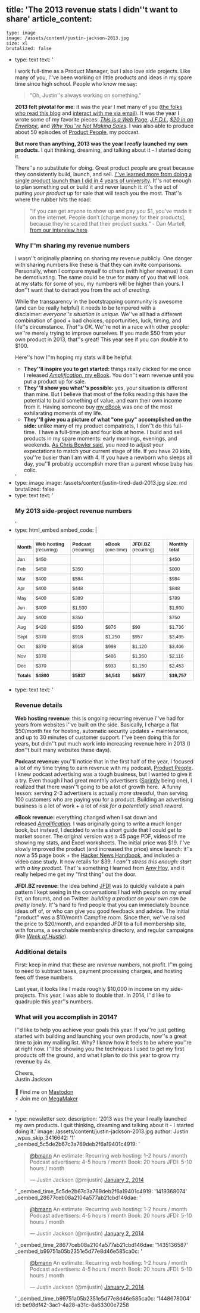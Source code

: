 title: 'The 2013 revenue stats I didn''t want to share'
article_content:
  -
    type: image
    image: /assets/content/justin-jackson-2013.jpg
    size: xl
    brutalized: false
  -
    type: text
    text: '<p>I work full-time as a Product Manager, but I also love side projects. Like many of you, I''ve been working on little products and ideas in my spare time since high school. People who know me say:</p><blockquote><p>"Oh, Justin''s always working on something."</p></blockquote><p><strong>2013 felt pivotal for me</strong>: it was the year I met many of you (<a href="http://justinjackson.ca">the folks who read this blog</a>&nbsp;and <a href="http://justinjackson.ca/newsletter">interact with me via email</a>). It was the year I wrote some of my favorite pieces:&nbsp;<a href="http://justinjackson.ca/words.html"><em>This is a Web</em> Page</a>,&nbsp;<a href="http://justinjackson.ca/jfdi.html"><em>J.F.D.I.</em></a>, <i><a href="http://justinjackson.ca/why-you-need-a-week-of-hustle/">$20 in an Envelope</a>,&nbsp;</i>and&nbsp;<em><a href="http://justinjackson.ca/sales/">Why You''re Not Making Sales</a>.</em> I was also able to produce about 50 episodes of <a href="https://www.productpeople.tv">Product People</a>, my podcast.</p><p><strong>But more than anything, 2013 was the year I <em>really</em>&nbsp;launched my own products.</strong> I quit thinking, dreaming, and talking about it - I started doing it.</p><p>There''s no substitute for&nbsp;<em>doing</em>. Great product people are great because they consistently build, launch, and sell. <a href="https://twitter.com/mijustin/status/418169996120846336">I''ve learned more from doing a single product launch than I did in 4 years of university</a>. It''s not enough to plan something out or build it and never launch it: it''s the act of putting <em>your product</em>&nbsp;up for sale that will teach you the most. That''s where the rubber hits the road:</p><blockquote><p>"If you can get anyone to show up and pay you $1, you’ve made it on the internet.&nbsp;People don’t [charge money for their products], because they’re scared that their product sucks." - Dan Martell, <a href="https://www.productpeople.tv/2013/06/12/ep30-dan-martells-story-from-rehab-to-san-francisco/">from our interview here</a></p></blockquote><h3>Why I''m sharing my revenue numbers</h3><p>I wasn''t originally planning on sharing my revenue publicly. One danger with sharing numbers like these is that they can invite comparisons. Personally, when I compare myself to others (with higher revenue) it can be demotivating. The same could be true for many of you that will look at my stats: for some of you, my numbers will be higher than yours. I don''t want that to detract you from the act of&nbsp;<em>creating</em>.</p><p>While the transparency in the bootstrapping community is awesome (and can be really helpful) it needs to be tempered with a disclaimer:&nbsp;<em>everyone''s situation is unique.&nbsp;</em>We''ve all had a different combination of good + bad choices, opportunities, luck, timing, and life''s circumstance.&nbsp;<em>That''s OK</em>. We''re not in a race with other people: we''re merely trying to improve ourselves. If you made $50 from your own product in 2013, that''s great! This year see if you can double it to $100.</p><p>Here''s how I''m hoping my stats will be helpful:</p><ul><li><strong>They''ll inspire you to get started:</strong> things really clicked for me once I released <a href="https://gumroad.com/l/amplification"><em>Amplification</em>, my eBook</a>. You don''t earn revenue until you put a product up for sale.</li><li><strong>They''ll show you what''s possible:&nbsp;</strong>yes, your situation is different than mine. But I believe that most of the folks reading this have the potential to build something of value, and earn their own income from it. Having someone buy&nbsp;<a href="https://gumroad.com/l/amplification">my eBook</a>&nbsp;was one of the most exhilarating moments of my life.</li><li><strong>They''ll give you a picture of what "one guy" accomplished on the side:&nbsp;</strong>unlike many of my product compatriots, I don''t do this full-time. &nbsp;I have a full-time job and four kids at home.&nbsp;I build and sell products in my spare moments: early mornings, evenings, and weekends.&nbsp;<a href="http://log.chrisbowler.com/post/33834004619/overcoming-project-guilt">As Chris Bowler said</a>, you need to adjust your expectations to match your current stage of life. If you have 20 kids, you''re busier than I am with 4. If you have a newborn who sleeps all day, you''ll probably accomplish more than a parent whose baby has colic.</li></ul>'
  -
    type: image
    image: /assets/content/justin-tired-dad-2013.jpg
    size: md
    brutalized: false
  -
    type: text
    text: '<h3>My 2013 side-project revenue numbers</h3>'
  -
    type: html_embed
    embed_code: |
      <table width="100%" cellspacing="0" cellpadding="5">
      <tbody>
      <tr>
      <td style="font-size: 0.8em; font-family: Arial, Helvetica, sans-serif; border: 1px #CCC solid; padding: 5px;"><strong>Month</strong></td>
      <td style="font-size: 0.8em; font-family: Arial, Helvetica, sans-serif; border: 1px #CCC solid; padding: 5px;"><strong>Web hosting</strong> (recurring)</td>
      <td style="font-size: 0.8em; font-family: Arial, Helvetica, sans-serif; border: 1px #CCC solid; padding: 5px;"><strong>Podcast</strong> (recurring)</td>
      <td style="font-size: 0.8em; font-family: Arial, Helvetica, sans-serif; border: 1px #CCC solid; padding: 5px;"><strong>eBook</strong> (one-time)</td>
      <td style="font-size: 0.8em; font-family: Arial, Helvetica, sans-serif; border: 1px #CCC solid; padding: 5px;"><strong>JFDI.BZ</strong> (recurring)</td>
      <td style="font-size: 0.8em; font-family: Arial, Helvetica, sans-serif; border: 1px #CCC solid; padding: 5px;"></td>
      <td style="font-size: 0.8em; font-family: Arial, Helvetica, sans-serif; border: 1px #CCC solid; padding: 5px;"><strong>Monthly total</strong></td>
      </tr>
      <tr>
      <td style="font-size: 0.8em; font-family: Arial, Helvetica, sans-serif; border: 1px #CCC solid; padding: 5px;">Jan</td>
      <td style="font-size: 0.8em; font-family: Arial, Helvetica, sans-serif; border: 1px #CCC solid; padding: 5px;">$450</td>
      <td style="font-size: 0.8em; font-family: Arial, Helvetica, sans-serif; border: 1px #CCC solid; padding: 5px;"></td>
      <td style="font-size: 0.8em; font-family: Arial, Helvetica, sans-serif; border: 1px #CCC solid; padding: 5px;"></td>
      <td style="font-size: 0.8em; font-family: Arial, Helvetica, sans-serif; border: 1px #CCC solid; padding: 5px;"></td>
      <td style="font-size: 0.8em; font-family: Arial, Helvetica, sans-serif; border: 1px #CCC solid; padding: 5px;"></td>
      <td style="font-size: 0.8em; font-family: Arial, Helvetica, sans-serif; border: 1px #CCC solid; padding: 5px;">$450</td>
      </tr>
      <tr>
      <td style="font-size: 0.8em; font-family: Arial, Helvetica, sans-serif; border: 1px #CCC solid; padding: 5px;">Feb</td>
      <td style="font-size: 0.8em; font-family: Arial, Helvetica, sans-serif; border: 1px #CCC solid; padding: 5px;">$450</td>
      <td style="font-size: 0.8em; font-family: Arial, Helvetica, sans-serif; border: 1px #CCC solid; padding: 5px;">$350</td>
      <td style="font-size: 0.8em; font-family: Arial, Helvetica, sans-serif; border: 1px #CCC solid; padding: 5px;"></td>
      <td style="font-size: 0.8em; font-family: Arial, Helvetica, sans-serif; border: 1px #CCC solid; padding: 5px;"></td>
      <td style="font-size: 0.8em; font-family: Arial, Helvetica, sans-serif; border: 1px #CCC solid; padding: 5px;"></td>
      <td style="font-size: 0.8em; font-family: Arial, Helvetica, sans-serif; border: 1px #CCC solid; padding: 5px;">$800</td>
      </tr>
      <tr>
      <td style="font-size: 0.8em; font-family: Arial, Helvetica, sans-serif; border: 1px #CCC solid; padding: 5px;">Mar</td>
      <td style="font-size: 0.8em; font-family: Arial, Helvetica, sans-serif; border: 1px #CCC solid; padding: 5px;">$400</td>
      <td style="font-size: 0.8em; font-family: Arial, Helvetica, sans-serif; border: 1px #CCC solid; padding: 5px;">$584</td>
      <td style="font-size: 0.8em; font-family: Arial, Helvetica, sans-serif; border: 1px #CCC solid; padding: 5px;"></td>
      <td style="font-size: 0.8em; font-family: Arial, Helvetica, sans-serif; border: 1px #CCC solid; padding: 5px;"></td>
      <td style="font-size: 0.8em; font-family: Arial, Helvetica, sans-serif; border: 1px #CCC solid; padding: 5px;"></td>
      <td style="font-size: 0.8em; font-family: Arial, Helvetica, sans-serif; border: 1px #CCC solid; padding: 5px;">$984</td>
      </tr>
      <tr>
      <td style="font-size: 0.8em; font-family: Arial, Helvetica, sans-serif; border: 1px #CCC solid; padding: 5px;">Apr</td>
      <td style="font-size: 0.8em; font-family: Arial, Helvetica, sans-serif; border: 1px #CCC solid; padding: 5px;">$400</td>
      <td style="font-size: 0.8em; font-family: Arial, Helvetica, sans-serif; border: 1px #CCC solid; padding: 5px;">$448</td>
      <td style="font-size: 0.8em; font-family: Arial, Helvetica, sans-serif; border: 1px #CCC solid; padding: 5px;"></td>
      <td style="font-size: 0.8em; font-family: Arial, Helvetica, sans-serif; border: 1px #CCC solid; padding: 5px;"></td>
      <td style="font-size: 0.8em; font-family: Arial, Helvetica, sans-serif; border: 1px #CCC solid; padding: 5px;"></td>
      <td style="font-size: 0.8em; font-family: Arial, Helvetica, sans-serif; border: 1px #CCC solid; padding: 5px;">$848</td>
      </tr>
      <tr>
      <td style="font-size: 0.8em; font-family: Arial, Helvetica, sans-serif; border: 1px #CCC solid; padding: 5px;">May</td>
      <td style="font-size: 0.8em; font-family: Arial, Helvetica, sans-serif; border: 1px #CCC solid; padding: 5px;">$400</td>
      <td style="font-size: 0.8em; font-family: Arial, Helvetica, sans-serif; border: 1px #CCC solid; padding: 5px;">$389</td>
      <td style="font-size: 0.8em; font-family: Arial, Helvetica, sans-serif; border: 1px #CCC solid; padding: 5px;"></td>
      <td style="font-size: 0.8em; font-family: Arial, Helvetica, sans-serif; border: 1px #CCC solid; padding: 5px;"></td>
      <td style="font-size: 0.8em; font-family: Arial, Helvetica, sans-serif; border: 1px #CCC solid; padding: 5px;"></td>
      <td style="font-size: 0.8em; font-family: Arial, Helvetica, sans-serif; border: 1px #CCC solid; padding: 5px;">$789</td>
      </tr>
      <tr>
      <td style="font-size: 0.8em; font-family: Arial, Helvetica, sans-serif; border: 1px #CCC solid; padding: 5px;">Jun</td>
      <td style="font-size: 0.8em; font-family: Arial, Helvetica, sans-serif; border: 1px #CCC solid; padding: 5px;">$400</td>
      <td style="font-size: 0.8em; font-family: Arial, Helvetica, sans-serif; border: 1px #CCC solid; padding: 5px;">$1,530</td>
      <td style="font-size: 0.8em; font-family: Arial, Helvetica, sans-serif; border: 1px #CCC solid; padding: 5px;"></td>
      <td style="font-size: 0.8em; font-family: Arial, Helvetica, sans-serif; border: 1px #CCC solid; padding: 5px;"></td>
      <td style="font-size: 0.8em; font-family: Arial, Helvetica, sans-serif; border: 1px #CCC solid; padding: 5px;"></td>
      <td style="font-size: 0.8em; font-family: Arial, Helvetica, sans-serif; border: 1px #CCC solid; padding: 5px;">$1,930</td>
      </tr>
      <tr>
      <td style="font-size: 0.8em; font-family: Arial, Helvetica, sans-serif; border: 1px #CCC solid; padding: 5px;">July</td>
      <td style="font-size: 0.8em; font-family: Arial, Helvetica, sans-serif; border: 1px #CCC solid; padding: 5px;">$400</td>
      <td style="font-size: 0.8em; font-family: Arial, Helvetica, sans-serif; border: 1px #CCC solid; padding: 5px;">$350</td>
      <td style="font-size: 0.8em; font-family: Arial, Helvetica, sans-serif; border: 1px #CCC solid; padding: 5px;"></td>
      <td style="font-size: 0.8em; font-family: Arial, Helvetica, sans-serif; border: 1px #CCC solid; padding: 5px;"></td>
      <td style="font-size: 0.8em; font-family: Arial, Helvetica, sans-serif; border: 1px #CCC solid; padding: 5px;"></td>
      <td style="font-size: 0.8em; font-family: Arial, Helvetica, sans-serif; border: 1px #CCC solid; padding: 5px;">$750</td>
      </tr>
      <tr>
      <td style="font-size: 0.8em; font-family: Arial, Helvetica, sans-serif; border: 1px #CCC solid; padding: 5px;">Aug</td>
      <td style="font-size: 0.8em; font-family: Arial, Helvetica, sans-serif; border: 1px #CCC solid; padding: 5px;">$420</td>
      <td style="font-size: 0.8em; font-family: Arial, Helvetica, sans-serif; border: 1px #CCC solid; padding: 5px;">$350</td>
      <td style="font-size: 0.8em; font-family: Arial, Helvetica, sans-serif; border: 1px #CCC solid; padding: 5px;">$876</td>
      <td style="font-size: 0.8em; font-family: Arial, Helvetica, sans-serif; border: 1px #CCC solid; padding: 5px;">$90</td>
      <td style="font-size: 0.8em; font-family: Arial, Helvetica, sans-serif; border: 1px #CCC solid; padding: 5px;"></td>
      <td style="font-size: 0.8em; font-family: Arial, Helvetica, sans-serif; border: 1px #CCC solid; padding: 5px;">$1,736</td>
      </tr>
      <tr>
      <td style="font-size: 0.8em; font-family: Arial, Helvetica, sans-serif; border: 1px #CCC solid; padding: 5px;">Sept</td>
      <td style="font-size: 0.8em; font-family: Arial, Helvetica, sans-serif; border: 1px #CCC solid; padding: 5px;">$370</td>
      <td style="font-size: 0.8em; font-family: Arial, Helvetica, sans-serif; border: 1px #CCC solid; padding: 5px;">$918</td>
      <td style="font-size: 0.8em; font-family: Arial, Helvetica, sans-serif; border: 1px #CCC solid; padding: 5px;">$1,250</td>
      <td style="font-size: 0.8em; font-family: Arial, Helvetica, sans-serif; border: 1px #CCC solid; padding: 5px;">$957</td>
      <td style="font-size: 0.8em; font-family: Arial, Helvetica, sans-serif; border: 1px #CCC solid; padding: 5px;"></td>
      <td style="font-size: 0.8em; font-family: Arial, Helvetica, sans-serif; border: 1px #CCC solid; padding: 5px;">$3,495</td>
      </tr>
      <tr>
      <td style="font-size: 0.8em; font-family: Arial, Helvetica, sans-serif; border: 1px #CCC solid; padding: 5px;">Oct</td>
      <td style="font-size: 0.8em; font-family: Arial, Helvetica, sans-serif; border: 1px #CCC solid; padding: 5px;">$370</td>
      <td style="font-size: 0.8em; font-family: Arial, Helvetica, sans-serif; border: 1px #CCC solid; padding: 5px;">$918</td>
      <td style="font-size: 0.8em; font-family: Arial, Helvetica, sans-serif; border: 1px #CCC solid; padding: 5px;">$998</td>
      <td style="font-size: 0.8em; font-family: Arial, Helvetica, sans-serif; border: 1px #CCC solid; padding: 5px;">$1,120</td>
      <td style="font-size: 0.8em; font-family: Arial, Helvetica, sans-serif; border: 1px #CCC solid; padding: 5px;"></td>
      <td style="font-size: 0.8em; font-family: Arial, Helvetica, sans-serif; border: 1px #CCC solid; padding: 5px;">$3,406</td>
      </tr>
      <tr>
      <td style="font-size: 0.8em; font-family: Arial, Helvetica, sans-serif; border: 1px #CCC solid; padding: 5px;">Nov</td>
      <td style="font-size: 0.8em; font-family: Arial, Helvetica, sans-serif; border: 1px #CCC solid; padding: 5px;">$370</td>
      <td style="font-size: 0.8em; font-family: Arial, Helvetica, sans-serif; border: 1px #CCC solid; padding: 5px;"></td>
      <td style="font-size: 0.8em; font-family: Arial, Helvetica, sans-serif; border: 1px #CCC solid; padding: 5px;">$486</td>
      <td style="font-size: 0.8em; font-family: Arial, Helvetica, sans-serif; border: 1px #CCC solid; padding: 5px;">$1,260</td>
      <td style="font-size: 0.8em; font-family: Arial, Helvetica, sans-serif; border: 1px #CCC solid; padding: 5px;"></td>
      <td style="font-size: 0.8em; font-family: Arial, Helvetica, sans-serif; border: 1px #CCC solid; padding: 5px;">$2,116</td>
      </tr>
      <tr>
      <td style="font-size: 0.8em; font-family: Arial, Helvetica, sans-serif; border: 1px #CCC solid; padding: 5px;">Dec</td>
      <td style="font-size: 0.8em; font-family: Arial, Helvetica, sans-serif; border: 1px #CCC solid; padding: 5px;">$370</td>
      <td style="font-size: 0.8em; font-family: Arial, Helvetica, sans-serif; border: 1px #CCC solid; padding: 5px;"></td>
      <td style="font-size: 0.8em; font-family: Arial, Helvetica, sans-serif; border: 1px #CCC solid; padding: 5px;">$933</td>
      <td style="font-size: 0.8em; font-family: Arial, Helvetica, sans-serif; border: 1px #CCC solid; padding: 5px;">$1,150</td>
      <td style="font-size: 0.8em; font-family: Arial, Helvetica, sans-serif; border: 1px #CCC solid; padding: 5px;"></td>
      <td style="font-size: 0.8em; font-family: Arial, Helvetica, sans-serif; border: 1px #CCC solid; padding: 5px;">$2,453</td>
      </tr>
      <tr>
      <td style="font-size: 0.8em; font-family: Arial, Helvetica, sans-serif; border: 1px #CCC solid; padding: 5px;"><strong>Totals</strong></td>
      <td style="font-size: 0.8em; font-family: Arial, Helvetica, sans-serif; border: 1px #CCC solid; padding: 5px;"><strong>$4800</strong></td>
      <td style="font-size: 0.8em; font-family: Arial, Helvetica, sans-serif; border: 1px #CCC solid; padding: 5px;"><strong>$5837</strong></td>
      <td style="font-size: 0.8em; font-family: Arial, Helvetica, sans-serif; border: 1px #CCC solid; padding: 5px;"><strong>$4,543</strong></td>
      <td style="font-size: 0.8em; font-family: Arial, Helvetica, sans-serif; border: 1px #CCC solid; padding: 5px;"><strong>$4577</strong></td>
      <td style="font-size: 0.8em; font-family: Arial, Helvetica, sans-serif; border: 1px #CCC solid; padding: 5px;"></td>
      <td style="font-size: 0.8em; font-family: Arial, Helvetica, sans-serif; border: 1px #CCC solid; padding: 5px;"><strong>$19,757</strong></td>
      </tr>
      </tbody>
      </table>
  -
    type: text
    text: '<h3>Revenue details</h3><p><strong>Web hosting revenue:&nbsp;</strong>this is ongoing recurring revenue I''ve had for years from websites I''ve built on the side. Basically, I charge a flat $50/month fee for hosting, automatic security updates + maintenance, and up to 30 minutes of customer support. I''ve been doing this for years, but didn''t put much work into increasing revenue here in 2013 (I don''t built many websites these days).</p><p><strong>Podcast revenue:&nbsp;</strong>you''ll notice that in the first half of the year, I focused a lot of my time trying to earn revenue with my podcast, <a href="https://www.productpeople.tv">Product People</a>. I knew podcast advertising was a tough business, but I wanted to give it a try. Even though I had great monthly advertisers (<a href="http://sprint.ly">Sprintly</a> being one), I realized that there wasn''t going to be a lot of growth here. &nbsp;A funny lesson: serving 2-3 advertisers is actually&nbsp;<em>more&nbsp;</em>stressful, than serving 100 customers who are paying you for a product. Building an advertising business is a lot of work + a lot of risk <em>for a potentially small reward</em>.</p><p><strong>eBook revenue:&nbsp;</strong>everything changed when I sat down and released&nbsp;<em><a href="https://gum.co/amplification">Amplification</a>.</em>&nbsp;I was originally going to write a much longer book, but instead, I decided to write a short guide that I could get to market sooner. The original version was a 45 page PDF, videos of me showing my stats, and Excel worksheets. The initial price was $19. I''ve slowly improved the product (and increased the price) since launch: it''s now a 55 page book + the <a href="http://buildandlaunch.net/book/the-hacker-news-handbook/">Hacker News Handbook</a>, and includes a video case study. It now retails for $39.&nbsp;<em>I can''t stress this enough: start with a tiny product</em>. That''s something I learned from <a href="http://unicornfree.com">Amy Hoy</a>, and it really helped me get my "first thing" out the door.</p><p><strong>JFDI.BZ revenue:&nbsp;</strong>the idea behind <a href="https://megamaker.co">JFDI</a> was to quickly validate a pain pattern I kept seeing in the conversations I had with people on my email list, on forums, and on Twitter: <em>building a product on your own can be pretty lonely</em>. It''s hard to find people that you can immediately bounce ideas off of, or who can give you good feedback and advice. The initial "product" was a $10/month Campfire room. Since then, we''ve raised the price to $20/month, and expanded JFDI to a full membership site, with forums, a searchable membership directory, and regular campaigns (like&nbsp;<a href="http://justinjackson.ca/why-you-need-a-week-of-hustle/"><em>Week of Hustle</em></a>).</p><h3>Additional details</h3><p>First: keep in mind that these are&nbsp;<em>revenue</em> numbers, not profit. I''m going to need to subtract taxes, payment processing charges, and hosting fees off these numbers.</p><p>Last year, it looks like I made roughly $10,000 in income on my side-projects. This year, I was able to double that. In 2014, I''d like to quadruple this year''s numbers.</p><h3>What will you accomplish in 2014?</h3><p>I''d like to help you achieve your goals this year. If you''re just getting started with building and launching your own products, now''s a great time to join my mailing list. Why? I know how it feels to be where you''re at right now. I''ll be showing you the techniques I used to get my first products off the ground, and what I plan to do this year to grow my revenue by 4x.</p><p>Cheers,<br>Justin Jackson<br><br>🐘 Find me on&nbsp;<a href="https://mastodon.social/@mijustin">Mastodon</a><br>⚡ Join me on&nbsp;<a href="https://megamaker.co/">MegaMaker</a></p>'
  -
    type: newsletter
seo:
  description: '2013 was the year I really launched my own products. I quit thinking, dreaming and talking about it - I started doing it.'
  image: /assets/content/justin-jackson-2013.jpg
author: Justin
_wpas_skip_3416642: '1'
_oembed_5c5de2b67c3a769deb2f6a19401c4919: '<blockquote class="twitter-tweet" width="550"><p><a href="https://twitter.com/bmann">@bmann</a> An estimate:&#10;Recurring web hosting: 1-2 hours / month&#10;Podcast advertisers: 4-5 hours / month&#10;Book: 20 hours&#10;JFDI: 5-10 hours / month</p>&mdash; Justin Jackson (@mijustin) <a href="https://twitter.com/mijustin/status/418543122461626368">January 2, 2014</a></blockquote><script async src="//platform.twitter.com/widgets.js" charset="utf-8"></script>'
_oembed_time_5c5de2b67c3a769deb2f6a19401c4919: '1419368074'
_oembed_28677ceb08a2104a577ab21cbd146dae: '<blockquote class="twitter-tweet" width="550"><p lang="en" dir="ltr"><a href="https://twitter.com/bmann">@bmann</a> An estimate:&#10;Recurring web hosting: 1-2 hours / month&#10;Podcast advertisers: 4-5 hours / month&#10;Book: 20 hours&#10;JFDI: 5-10 hours / month</p>&mdash; Justin Jackson (@mijustin) <a href="https://twitter.com/mijustin/status/418543122461626368">January 2, 2014</a></blockquote><script async src="//platform.twitter.com/widgets.js" charset="utf-8"></script>'
_oembed_time_28677ceb08a2104a577ab21cbd146dae: '1435136587'
_oembed_b99751a05b2351e5d77e8d46e585ca0c: '<blockquote class="twitter-tweet" width="550"><p lang="en" dir="ltr"><a href="https://twitter.com/bmann">@bmann</a> An estimate:&#10;Recurring web hosting: 1-2 hours / month&#10;Podcast advertisers: 4-5 hours / month&#10;Book: 20 hours&#10;JFDI: 5-10 hours / month</p>&mdash; Justin Jackson (@mijustin) <a href="https://twitter.com/mijustin/status/418543122461626368">January 2, 2014</a></blockquote><script async src="//platform.twitter.com/widgets.js" charset="utf-8"></script>'
_oembed_time_b99751a05b2351e5d77e8d46e585ca0c: '1448678004'
id: be98df42-3ac1-4a28-a31c-8a63300e7258
